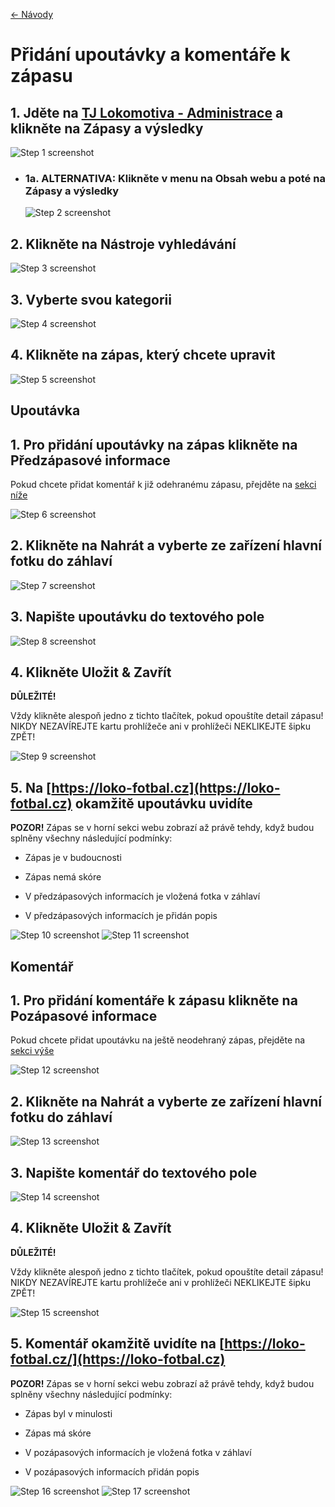 [<- Návody](https://rblaha15.github.io/loko-navody)

# Přidání upoutávky a komentáře k zápasu

## 1. Jděte na <a href="https://loko-fotbal.cz/administrace-webu/" target="_blank">TJ Lokomotiva - Administrace</a> a klikněte na Zápasy a výsledky

![Step 1 screenshot](https://images.tango.us/workflows/1ab85f23-30df-4c03-83cc-a98d2c9bbeb8/steps/b4d0c5a6-8ddf-44b5-b23a-e55864df164f/830adc5d-edd4-4539-ab67-549e73ff1b2a.png?crop=focalpoint&fit=crop&fp-x=0.3571&fp-y=0.2258&fp-z=2.1831&w=1200)


* ### 1a. ALTERNATIVA: Klikněte v menu na Obsah webu a poté na Zápasy a výsledky

  ![Step 2 screenshot](https://images.tango.us/workflows/1ab85f23-30df-4c03-83cc-a98d2c9bbeb8/steps/8cf5fd95-cded-4275-b600-ed69d892039d/fcba751a-a1dd-4400-a0ec-1c4ecccc8884.png?crop=focalpoint&fit=crop&fp-x=0.5000&fp-y=0.5000&w=1200)


## 2. Klikněte na Nástroje vyhledávání 

![Step 3 screenshot](https://images.tango.us/workflows/1ab85f23-30df-4c03-83cc-a98d2c9bbeb8/steps/0fed2d95-2c9e-4950-a60c-b13d48ea9319/db0ca67a-d7b9-42f8-a9b5-83527e4461a3.png?crop=focalpoint&fit=crop&fp-x=0.6030&fp-y=0.2381&fp-z=2.2014&w=1200)


## 3. Vyberte svou kategorii

![Step 4 screenshot](https://images.tango.us/workflows/1ab85f23-30df-4c03-83cc-a98d2c9bbeb8/steps/6b61a996-1676-49c0-8da8-18ef30e548ca/0470e6ec-6576-4bec-8a54-7fdab8971079.png?crop=focalpoint&fit=crop&fp-x=0.5000&fp-y=0.5000&w=1200)


## 4. Klikněte na zápas, který chcete upravit

![Step 5 screenshot](https://images.tango.us/workflows/1ab85f23-30df-4c03-83cc-a98d2c9bbeb8/steps/78cbb21f-3e0b-40b9-a5ef-f54c003c0a72/3456cd64-a147-4f13-aedf-54eb84720ac3.png?crop=focalpoint&fit=crop&fp-x=0.4831&fp-y=0.3529&fp-z=2.0000&w=1200)

## Upoutávka

## 1. Pro přidání upoutávky na zápas klikněte na Předzápasové informace
Pokud chcete přidat komentář k již odehranému zápasu, přejděte na [sekci níže](https://rblaha15.github.io/loko-navody/novinky#koment%C3%A1%C5%99)

![Step 6 screenshot](https://images.tango.us/workflows/1ab85f23-30df-4c03-83cc-a98d2c9bbeb8/steps/acd09d56-1e87-4ad6-bbad-0b1d42f3d7b5/ddad39eb-9ac3-4ea6-9961-e25e2143e120.png?crop=focalpoint&fit=crop&fp-x=0.3036&fp-y=0.2335&fp-z=2.1440&w=1200)


## 2. Klikněte na Nahrát a vyberte ze zařízení hlavní fotku do záhlaví

![Step 7 screenshot](https://images.tango.us/workflows/1ab85f23-30df-4c03-83cc-a98d2c9bbeb8/steps/5a7ace51-ff32-4322-8bb8-4d239b82c4b7/0ece6add-6a14-4186-b411-7a70fece1a8f.png?crop=focalpoint&fit=crop&fp-x=0.6316&fp-y=0.4178&fp-z=2.1130&w=1200)


## 3. Napište upoutávku do textového pole

![Step 8 screenshot](https://images.tango.us/workflows/1ab85f23-30df-4c03-83cc-a98d2c9bbeb8/steps/475e2c0e-7e48-4497-b5ab-2cfc164ffcd9/67e67029-128e-4583-99ba-07dc7839e211.png?crop=focalpoint&fit=crop&fp-x=0.5000&fp-y=0.5000&w=1200)


## 4. Klikněte Uložit & Zavřít
**DŮLEŽITÉ!**

Vždy klikněte alespoň jedno z tichto tlačítek, pokud opouštíte detail zápasu! NIKDY NEZAVÍREJTE kartu prohlížeče ani v prohlížeči NEKLIKEJTE šipku ZPĚT!

![Step 9 screenshot](https://images.tango.us/workflows/1ab85f23-30df-4c03-83cc-a98d2c9bbeb8/steps/3210c6d2-83be-4f0a-a3f6-41153f7668a4/1e356831-34ae-4250-8bcb-df571e8e912c.png?crop=focalpoint&fit=crop&fp-x=0.1805&fp-y=0.0345&fp-z=2.3177&w=1200)


## 5. Na [https://loko-fotbal.cz](https://loko-fotbal.cz) okamžitě upoutávku uvidíte 
**POZOR!** Zápas se v horní sekci webu zobrazí až právě tehdy, když budou splněny všechny následující podmínky:

*   Zápas je v budoucnosti
    
*   Zápas nemá skóre
    
*   V předzápasových informacích je vložená fotka v záhlaví
    
*   V předzápasových informacích je přidán popis


![Step 10 screenshot](https://images.tango.us/workflows/1ab85f23-30df-4c03-83cc-a98d2c9bbeb8/steps/ac5b8f56-1a28-427c-9bae-d549b667039c/99a873e1-ddde-4090-abea-fdae128bd3d7.png?crop=focalpoint&fit=crop&fp-x=0.1607&fp-y=0.3263&fp-z=1.4435&w=1200)
![Step 11 screenshot](https://images.tango.us/workflows/1ab85f23-30df-4c03-83cc-a98d2c9bbeb8/steps/22d02407-9d2a-4c01-a1ff-be1c05c490e7/c0a4e631-cb08-4381-8278-3374c54a27b2.png?crop=focalpoint&fit=crop&fp-x=0.5000&fp-y=0.5000&w=1200)

## Komentář

## 1. Pro přidání komentáře k zápasu klikněte na Pozápasové informace
Pokud chcete přidat upoutávku na ještě neodehraný zápas, přejděte na [sekci výše](https://rblaha15.github.io/loko-navody/novinky#upout%C3%A1vka)

![Step 12 screenshot](https://images.tango.us/workflows/1ab85f23-30df-4c03-83cc-a98d2c9bbeb8/steps/efabae3b-b5d5-4ae4-969e-237b42f98a55/eb10eee8-3e62-49f7-803a-7edc76822cbd.png?crop=focalpoint&fit=crop&fp-x=0.4571&fp-y=0.2335&fp-z=2.2014&w=1200)


## 2. Klikněte na Nahrát a vyberte ze zařízení hlavní fotku do záhlaví

![Step 13 screenshot](https://images.tango.us/workflows/1ab85f23-30df-4c03-83cc-a98d2c9bbeb8/steps/e616b940-006b-4d84-a9a3-94856eafa0d8/6bc380e4-2b9e-4c2c-8814-48037b6868ec.png?crop=focalpoint&fit=crop&fp-x=0.5000&fp-y=0.5000&w=1200)


## 3. Napište komentář do textového pole

![Step 14 screenshot](https://images.tango.us/workflows/1ab85f23-30df-4c03-83cc-a98d2c9bbeb8/steps/e918e296-98cb-4dd7-a5c2-b060a0e7913c/cbe0e0bb-2253-4f42-8041-39b03badc814.png?crop=focalpoint&fit=crop&fp-x=0.5000&fp-y=0.5000&w=1200)


## 4. Klikněte  Uložit & Zavřít
**DŮLEŽITÉ!**

Vždy klikněte alespoň jedno z tichto tlačítek, pokud opouštíte detail zápasu! NIKDY NEZAVÍREJTE kartu prohlížeče ani v prohlížeči NEKLIKEJTE šipku ZPĚT!

![Step 15 screenshot](https://images.tango.us/workflows/1ab85f23-30df-4c03-83cc-a98d2c9bbeb8/steps/21e594ab-5d0a-4d61-b0fc-7671721e58b7/a6763032-4497-47a6-b184-89dd58141391.png?crop=focalpoint&fit=crop&fp-x=0.2432&fp-y=0.1905&fp-z=2.3177&w=1200)


## 5. Komentář okamžitě uvidíte na [https://loko-fotbal.cz/](https://loko-fotbal.cz)
**POZOR!** Zápas se v horní sekci webu zobrazí až právě tehdy, když budou splněny všechny následující podmínky:

*   Zápas byl v minulosti
    
*   Zápas má skóre
    
*   V pozápasových informacích je vložená fotka v záhlaví
    
*   V pozápasových informacích přidán popis


![Step 16 screenshot](https://images.tango.us/workflows/1ab85f23-30df-4c03-83cc-a98d2c9bbeb8/steps/0eceeab0-49b8-4134-b46a-49c415d2577b/002d1d1a-fe8f-47ed-8e0d-25c2cb7e7f2c.png?crop=focalpoint&fit=crop&fp-x=0.4981&fp-y=0.3263&fp-z=1.4435&w=1200)
![Step 17 screenshot](https://images.tango.us/workflows/1ab85f23-30df-4c03-83cc-a98d2c9bbeb8/steps/efa42d8c-7028-435d-bf92-e555672daaca/825eda74-fc52-4b82-8598-a82b7eb88a2c.png?crop=focalpoint&fit=crop&fp-x=0.5000&fp-y=0.5000&w=1200)